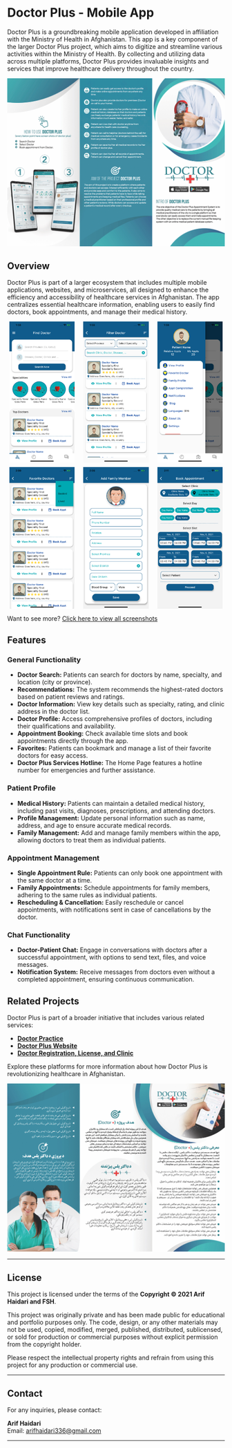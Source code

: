 # Doctor Plus - Mobile App

Doctor Plus is a groundbreaking mobile application developed in affiliation with the Ministry of Health in Afghanistan. This app is a key component of the larger Doctor Plus project, which aims to digitize and streamline various activities within the Ministry of Health. By collecting and utilizing data across multiple platforms, Doctor Plus provides invaluable insights and services that improve healthcare delivery throughout the country.

![App Brochure](doctor_plus_english.jpg)

## Overview

Doctor Plus is part of a larger ecosystem that includes multiple mobile applications, websites, and microservices, all designed to enhance the efficiency and accessibility of healthcare services in Afghanistan. The app centralizes essential healthcare information, enabling users to easily find doctors, book appointments, and manage their medical history.

<div style="display: flex; flex-wrap: wrap; gap: 10px; justify-content: space-around;">

  <img src="screenshots/1.png" alt="Homepage" width="30%">
  
  <img src="screenshots/2.png" alt="find doctor" width="30%">
  
  <img src="screenshots/3.png" alt="favorite doctor" width="30%">

  <img src="screenshots/4.png" alt="function" width="30%">
  
  <img src="screenshots/5.png" alt="Chart" width="30%">
  
  <img src="screenshots/6.png" alt="" width="30%">

</div>

Want to see more? [Click here to view all screenshots](https://github.com/arifhaidari/doctor_plus/main/screenshots)

## Features

### General Functionality

- **Doctor Search:** Patients can search for doctors by name, specialty, and location (city or province).
- **Recommendations:** The system recommends the highest-rated doctors based on patient reviews and ratings.
- **Doctor Information:** View key details such as specialty, rating, and clinic address in the doctor list.
- **Doctor Profile:** Access comprehensive profiles of doctors, including their qualifications and availability.
- **Appointment Booking:** Check available time slots and book appointments directly through the app.
- **Favorites:** Patients can bookmark and manage a list of their favorite doctors for easy access.
- **Doctor Plus Services Hotline:** The Home Page features a hotline number for emergencies and further assistance.

### Patient Profile

- **Medical History:** Patients can maintain a detailed medical history, including past visits, diagnoses, prescriptions, and attending doctors.
- **Profile Management:** Update personal information such as name, address, and age to ensure accurate medical records.
- **Family Management:** Add and manage family members within the app, allowing doctors to treat them as individual patients.

### Appointment Management

- **Single Appointment Rule:** Patients can only book one appointment with the same doctor at a time.
- **Family Appointments:** Schedule appointments for family members, adhering to the same rules as individual patients.
- **Rescheduling & Cancellation:** Easily reschedule or cancel appointments, with notifications sent in case of cancellations by the doctor.

### Chat Functionality

- **Doctor-Patient Chat:** Engage in conversations with doctors after a successful appointment, with options to send text, files, and voice messages.
- **Notification System:** Receive messages from doctors even without a completed appointment, ensuring continuous communication.

## Related Projects

Doctor Plus is part of a broader initiative that includes various related services:

- **[Doctor Practice](https://github.com/arifhaidari/doctor_panel)**
- **[Doctor Plus Website](https://github.com/arifhaidari/doctorplus)**
- **[Doctor Registration, License, and Clinic](#)**

Explore these platforms for more information about how Doctor Plus is revolutionizing healthcare in Afghanistan.

![App Brochure1](doctor_plus_persian.jpg)

---

## License

This project is licensed under the terms of the **Copyright © 2021 Arif Haidari and FSH**.

This project was originally private and has been made public for educational and portfolio purposes only. The code, design, or any other materials may not be used, copied, modified, merged, published, distributed, sublicensed, or sold for production or commercial purposes without explicit permission from the copyright holder.

Please respect the intellectual property rights and refrain from using this project for any production or commercial use.

---

## Contact

For any inquiries, please contact:

**Arif Haidari**  
Email: [arifhaidari336@gmail.com](mailto:arifhaidari336@gmail.com)

---
